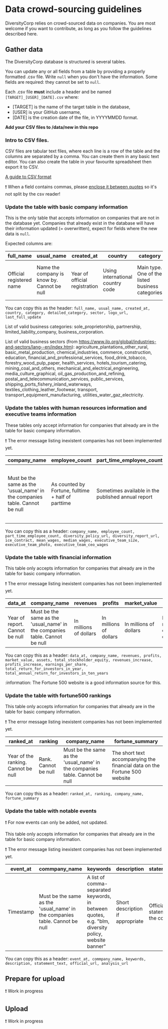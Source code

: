 # Data crowd-sourcing guidelines

DiversityCorp relies on crowd-sourced data on companies. You are most welcome if you want to contribute, as long as you follow the guidelines described here.

## Gather data

The DiversityCorp database is structured is several tables.

You can update any or all fields from a table by providing a properly formatted .csv file. Write `null` when you don't have the information. Some fields are required: they cannot be set to `null`.

Each .csv file **must** include a header and be named `[TARGET]_[USER]_[DATE].csv` where:
- [TARGET] is the name of the target table in the database,
- [USER] is your GitHub username,
- [DATE] is the creation date of the file, in YYYYMMDD format.

**Add your CSV files to /data/new in this repo**

### Intro to CSV files.

CSV files are tabular text files, where each line is a row of the table and the columns are separated by a comma. You can create them in any basic text editor. You can also create the table in your favourite spreadsheet then export it to CSV.

[A guide to CSV format](https://www.computerhope.com/issues/ch001356.htm)

:exclamation: When a field contains commas, please [enclose it between quotes](https://stackoverflow.com/questions/4617935/is-there-a-way-to-include-commas-in-csv-columns-without-breaking-the-formatting) so it's not split by the csv reader!

### Update the table with basic company information

This is the only table that accepts information on companies that are not in the database yet. Companies that already exist in the database will have their information updated (= overwritten), expect for fields where the new data is `null`.

Expected columns are:

| full_name | usual_name | created_at | country | category | detailed_category | sector | logo_url | last_full_update |
|-|-|-|-|-|-|-|-|-|
| Official registered name | Name the company is know by.<br>Cannot be null | Year of official registration | Using international country code | Main type.<br>One of the listed business categories | Detailed administrative category | One of the listed sectors | Link to the logo image | Current date if you are updating<br>all the info for the company, else null |

You can copy this as the header:
`full_name, usual_name, created_at, country, category, detailed_category, sector, logo_url, last_full_update`

List of valid business categories: sole_proprietorship, partnership, limited_liability_company, business_corporation.

List of valid business sectors (from https://www.ilo.org/global/industries-and-sectors/lang--en/index.htm): agriculture_plantations_other_rural, basic_metal_production, chemical_industries, commerce, construction, education, financial_and_professional_services, food_drink_tobacco, forestry_wood_pulp_paper, health_services, hotels_tourism_catering, mining_coal_and_others, mechanical_and_electrical_engineering, media_culture_graphical, oil_gas_production_and_refining, postal_and_telecommunication_services, public_services, shipping_ports_fishery_inland_waterways, textiles_clothing_leather_footwear, transport, transport_equipment_manufacturing, utilities_water_gaz_electricity.

### Update the tables with human resources information and executive teams information

These tables only accept information for companies that already are in the table for basic company information.

:exclamation: The error message listing inexistent companies has not been implemented yet.

| company_name | employee_count | part_time_employee_count | diversity_policy_url | diversity_report_url | ice_contract | mean_wages | median_wages | executive_team_size | executive_team_photo | executive_team_ceo_wages |
|-|-|-|-|-|-|-|-|-|-|-|
| Must be the same as the 'usual_name' in the companies table. Cannot be null | As counted by Fortune, fulltime + half of parttime | Sometimes available in the published annual report | Link to public diversity or inclusion policy | Link to public diversity or inclusion report | Do they currently have a contract with US Immigration and Customs Enforcements? true, false or null | In dollars, yearly, after taxes | In dollars, yearly, after taxes |  | Link to photo of the team, should be stored in GitHub repo | In thousand dollars, yearly, after taxes |

You can copy this as a header:
`company_name, employee_count, part_time_employee_count, diversity_policy_url, diversity_report_url, ice_contract, mean_wages, median_wages, executive_team_size, executive_team_photo, executive_team_ceo_wages`


### Update the table with financial information

This table only accepts information for companies that already are in the table for basic company information.

:exclamation: The error message listing inexistent companies has not been implemented yet.


| data_at | company_name | revenues | profits | market_value | assets | total_stockholder_equity | revenues_increase | profits_increase | earnings_per_share | total_return_for_investors_in_year | total_annual_return_for_investors_in_ten_years |
|-|-|-|-|-|-|-|-|-|-|-|-|
| Year of report. Cannot be null | Must be the same as the 'usual_name' in the companies table. Cannot be null | In millions of dollars | In millions of dollars | In millions of dollars | In millions of dollars | In millions of dollars | In percents | In percents | In dollars | In percents | In percents |

You can copy this as a header:
`data_at, company_name, revenues, profits, market_value, assets, total_stockholder_equity, revenues_increase, profits_increase, earnings_per_share, total_return_for_investors_in_year, total_annual_return_for_investors_in_ten_years`

:information: The Fortune 500 website is a good information source for this.

### Update the table with fortune500 rankings

This table only accepts information for companies that already are in the table for basic company information.

:exclamation: The error message listing inexistent companies has not been implemented yet.

| ranked_at | ranking | company_name | fortune_summary |
|-|-|-|-|
| Year of the ranking. Cannot be null | Rank. Cannot be null | Must be the same as the 'usual_name' in the companies table. Cannot be null | The short text accompanying the financial data on the Fortune 500 website |


You can copy this as a header:
`ranked_at, ranking, company_name, fortune_summary`

### Update the table with notable events

:exclamation: For now events can only be added, not updated.

This table only accepts information for companies that already are in the table for basic company information.

:exclamation: The error message listing inexistent companies has not been implemented yet.

| event_at | commpany_name | keywords | description | statement_text | official_url | analysis_url |
|-|-|-|-|-|-|-|
| Timestamp | Must be the same as the 'usual_name' in the companies table. Cannot be null | A list of comma-separated keywords, in between quotes, e.g. "blm, diversity policy, website banner" | Short description if appropriate | Official statement of the company | Link to official website or press release | Link to an analysis article online |

You can copy this as a header:
`event_at, commpany_name, keywords, description, statement_text, official_url, analysis_url`

## Prepare for upload

:exclamation: Work in progress

## Upload

:exclamation: Work in progress
